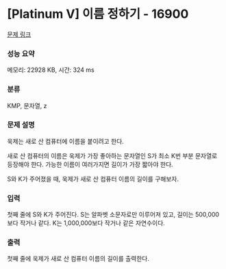 # [Platinum V] 이름 정하기 - 16900 

[문제 링크](https://www.acmicpc.net/problem/16900) 

### 성능 요약

메모리: 22928 KB, 시간: 324 ms

### 분류

KMP, 문자열, z

### 문제 설명

<p>욱제는 새로 산 컴퓨터에 이름을 붙이려고 한다.</p>

<p>새로 산 컴퓨터의 이름은 욱제가 가장 좋아하는 문자열인 S가 최소 K번 부분 문자열로 등장해야 한다. 가능한 이름이 여러가지면 길이가 가장 짧아야 한다.</p>

<p>S와 K가 주어졌을 때, 욱제가 새로 산 컴퓨터 이름의 길이를 구해보자.</p>

### 입력 

 <p>첫째 줄에 S와 K가 주어진다. S는 알파벳 소문자로만 이루어져 있고, 길이는 500,000보다 작거나 같다. K는 1,000,000보다 작거나 같은 자연수이다.</p>

### 출력 

 <p>첫째 줄에 욱제가 새로 산 컴퓨터 이름의 길이를 출력한다.</p>

